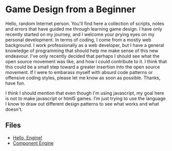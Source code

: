 # Game Design from a Beginner

Hello, random Internet person. You'll find here a collection of scripts, notes and errors that have guided me through learning game design. I have only recently started on my journey, and I welcome your prying eyes on my personal development. In terms of coding, I come from a mostly web background. I work professionally as a web developer, but I have a general knowledge of programming that should help me make sense of this new endeavour. I've only recently decided that perhaps I should see what the open source movement was like, and how I could contribute to it. I think that this could be a small step toward a greater insertion into the open source movement. If I were to embarass myself with absurd code patterns or offensive coding styles, please let me know as soon as possible. Thanks, have fun.

I think I should mention that even though I'm using javascript, my goal here is not to make javascript or html5 games. I'm just trying to use the language I know to draw out different design patterns to see what works and what doesn't.

## Files

* [Hello, Engine!](https://github.com/koganei/BeginnerGameDesign/tree/master/HelloEngine "My First Engine!")
* [Component Engine](https://github.com/koganei/BeginnerGameDesign/tree/master/ComponentEngine "Design based on the Component Pattern")